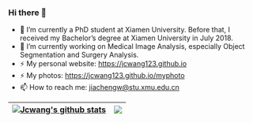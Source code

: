 ### Hi there 👋

- 🌱 I’m currently a PhD student at Xiamen University. Before that, I received my Bachelor’s degree at Xiamen University in July 2018.
- 🔭 I’m currently working on Medical Image Analysis, especially Object Segmentation and Surgery Analysis.
- ⚡ My personal website: https://jcwang123.github.io
- ⚡ My photos: https://jcwang123.github.io/myphoto
- 📫 How to reach me: jiachengw@stu.xmu.edu.cn



| <a href="https://github.com/jcwang123"><img align="center" src="https://github-readme-stats.vercel.app/api?username=jcwang123&show_icons=true&include_all_commits=true&theme=buefy&hide_border=true" alt="Jcwang's github stats" /></a> | <a href="https://github.com/jcwang123"><img align="center" src="https://github-readme-stats.vercel.app/api/top-langs/?username=jcwang123&layout=compact&theme=buefy&hide_border=true" /></a> |
| ------------- | ------------- |

